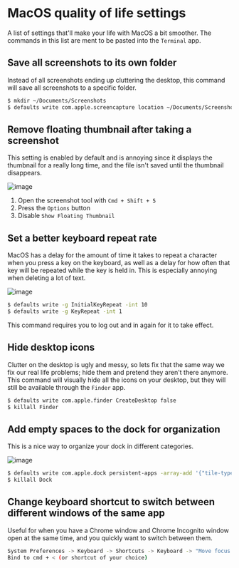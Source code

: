 # MacOS quality of life settings
A list of settings that'll make your life with MacOS a bit smoother. The commands in this list are ment to be pasted into the `Terminal` app.

## Save all screenshots to its own folder
Instead of all screenshots ending up cluttering the desktop, this command will save all screenshots to a specific folder.

```bash
$ mkdir ~/Documents/Screenshots
$ defaults write com.apple.screencapture location ~/Documents/Screenshots
```

## Remove floating thumbnail after taking a screenshot
This setting is enabled by default and is annoying since it displays the thumbnail for a really long time, and the file isn't saved until the thumbnail disappears.

![image](https://user-images.githubusercontent.com/1921046/141097386-04bbbcf7-57e2-4049-8688-8b654e743b23.gif)

1. Open the screenshot tool with `Cmd + Shift + 5`
2. Press the `Options` button
3. Disable `Show Floating Thumbnail`

## Set a better keyboard repeat rate
MacOS has a delay for the amount of time it takes to repeat a character when you press a key on the keyboard, as well as a delay for how often that key will be repeated while the key is held in. This is especially annoying when deleting a lot of text.

![image](https://screenshot.click/10-23-tog0c-nfvbq.gif)

```bash
$ defaults write -g InitialKeyRepeat -int 10
$ defaults write -g KeyRepeat -int 1
```
This command requires you to log out and in again for it to take effect.

## Hide desktop icons
Clutter on the desktop is ugly and messy, so lets fix that the same way we fix our real life problems; hide them and pretend they aren't there anymore.
This command will visually hide all the icons on your desktop, but they will still be available through the `Finder` app.

```bash
$ defaults write com.apple.finder CreateDesktop false
$ killall Finder
```

## Add empty spaces to the dock for organization
This is a nice way to organize your dock in different categories.

![image](https://i.imgur.com/K0dROXW.png)

```bash
$ defaults write com.apple.dock persistent-apps -array-add '{"tile-type"="spacer-tile";}'
$ killall Dock
```

## Change keyboard shortcut to switch between different windows of the same app
Useful for when you have a Chrome window and Chrome Incognito window open at the same time, and you quickly want to switch between them.

```bash
System Preferences -> Keyboard -> Shortcuts -> Keyboard -> "Move focus to the next window"
Bind to cmd + < (or shortcut of your choice)
```
